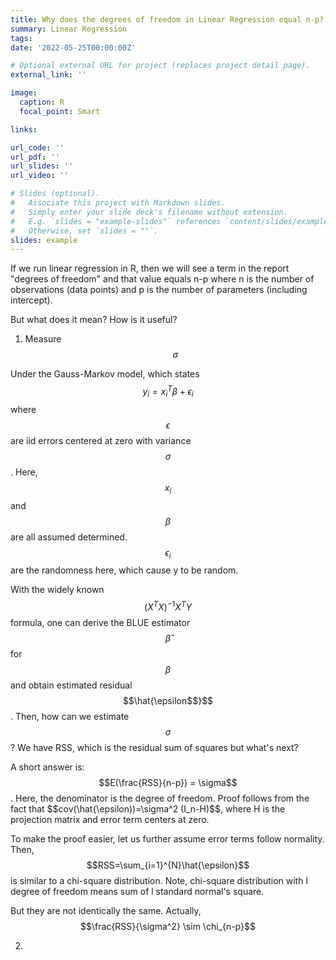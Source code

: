 ```yaml
---
title: Why does the degrees of freedom in Linear Regression equal n-p?
summary: Linear Regression
tags:
date: '2022-05-25T00:00:00Z'

# Optional external URL for project (replaces project detail page).
external_link: ''

image:
  caption: R
  focal_point: Smart

links:

url_code: ''
url_pdf: ''
url_slides: ''
url_video: ''

# Slides (optional).
#   Associate this project with Markdown slides.
#   Simply enter your slide deck's filename without extension.
#   E.g. `slides = "example-slides"` references `content/slides/example-slides.md`.
#   Otherwise, set `slides = ""`.
slides: example
---
```


If we run linear regression in R, then we will see a term in the report "degrees of freedom" and that value equals n-p where n is the number of observations (data points) and p is the number of parameters (including intercept).

But what does it mean? How is it useful?

1. Measure $$\sigma$$

Under the Gauss-Markov model, which states $$y_i = x_i^{T}\beta+\epsilon_i$$ where $$\epsilon$$ are iid errors centered at zero with variance $$\sigma$$. Here, $$x_i$$ and $$\beta$$ are all assumed determined. $$\epsilon_i$$ are the randomness here, which cause y to be random.

With the widely known $$(X^TX)^{-1}X^TY$$ formula, one can derive the BLUE estimator $$\hat{\beta}$$ for $$\beta$$ and obtain estimated residual $$\hat{\epsilon$$}$$. Then, how can we estimate $$\sigma$$? We have RSS, which is the residual sum of squares but what's next?

A short answer is: $$E(\frac{RSS}{n-p}) = \sigma$$. Here, the denominator is the degree of freedom. Proof follows from the fact that $$cov(\hat{\epsilon))=\sigma^2 (I_n-H)$$, where H is the projection matrix and error term centers at zero.

To make the proof easier, let us further assume error terms follow normality. Then, $$RSS=\sum_{i=1}^{N}\hat{\epsilon}$$ is similar to a chi-square distribution. Note, chi-square distribution with l degree of freedom means sum of l standard normal's square.

But they are not identically the same. Actually, $$\frac{RSS}{\sigma^2} \sim \chi_{n-p}$$

2. 
